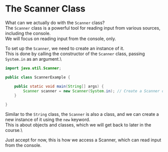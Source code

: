 # The Scanner Class

What can we actually do with the `Scanner` class?\
The `Scanner` class is a powerful tool for reading input from various sources, including the console.\
We will focus on reading input from the console, only.

To set up the `Scanner`, we need to create an instance of it.\
This is done by calling the constructor of the `Scanner` class, passing `System.in` as an argument.\

```java
import java.util.Scanner;

public class ScannerExample {

    public static void main(String[] args) {
        Scanner scanner = new Scanner(System.in); // Create a Scanner object
    }

}
```

Similar to the `String` class, the `Scanner` is also a class, and we can create a new instance of it using the `new` keyword.\
This is about objects and classes, which we will get back to later in the course.\

Just accept for now, this is how we access a Scanner, which can read input from the console.